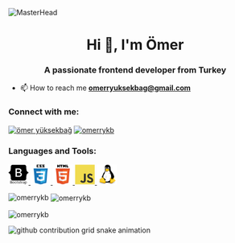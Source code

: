 ![MasterHead](https://cutewallpaper.org/28/computer-circuit-desktop-wallpaper/3066621635.jpg)
<h1 align="center">Hi 👋, I'm Ömer</h1>
<h3 align="center">A passionate frontend developer from Turkey</h3>

- 📫 How to reach me **omerryuksekbag@gmail.com**

<h3 align="left">Connect with me:</h3>
<p align="left">
<a href="https://linkedin.com/in/ömer yüksekbağ" target="blank"><img align="center" src="https://raw.githubusercontent.com/rahuldkjain/github-profile-readme-generator/master/src/images/icons/Social/linked-in-alt.svg" alt="ömer yüksekbağ" height="30" width="40" /></a>
<a href="https://instagram.com/omerrykb" target="blank"><img align="center" src="https://raw.githubusercontent.com/rahuldkjain/github-profile-readme-generator/master/src/images/icons/Social/instagram.svg" alt="omerrykb" height="30" width="40" /></a>
</p>

<h3 align="left">Languages and Tools:</h3>
<p align="left"> <a href="https://getbootstrap.com" target="_blank" rel="noreferrer"> <img src="https://raw.githubusercontent.com/devicons/devicon/master/icons/bootstrap/bootstrap-plain-wordmark.svg" alt="bootstrap" width="40" height="40"/> </a> <a href="https://www.w3schools.com/css/" target="_blank" rel="noreferrer"> <img src="https://raw.githubusercontent.com/devicons/devicon/master/icons/css3/css3-original-wordmark.svg" alt="css3" width="40" height="40"/> </a> <a href="https://www.w3.org/html/" target="_blank" rel="noreferrer"> <img src="https://raw.githubusercontent.com/devicons/devicon/master/icons/html5/html5-original-wordmark.svg" alt="html5" width="40" height="40"/> </a> <a href="https://developer.mozilla.org/en-US/docs/Web/JavaScript" target="_blank" rel="noreferrer"> <img src="https://raw.githubusercontent.com/devicons/devicon/master/icons/javascript/javascript-original.svg" alt="javascript" width="40" height="40"/> </a> <a href="https://www.linux.org/" target="_blank" rel="noreferrer"> <img src="https://raw.githubusercontent.com/devicons/devicon/master/icons/linux/linux-original.svg" alt="linux" width="40" height="40"/> </a> </p>

<p><img align="left" src="https://github-readme-stats.vercel.app/api/top-langs?username=omerrykb&show_icons=true&locale=en&layout=compact" alt="omerrykb" /></p>

<p>&nbsp;<img align="center" src="https://github-readme-stats.vercel.app/api?username=omerrykb&show_icons=true&locale=en" alt="omerrykb" /></p>

<p><img align="center" src="https://github-readme-streak-stats.herokuapp.com/?user=omerrykb&" alt="omerrykb" /></p>




<picture>
  <source media="(prefers-color-scheme: dark)" srcset="https://raw.githubusercontent.com/omerrykb/omerrykb/output/github-contribution-grid-snake-dark.svg">
  <source media="(prefers-color-scheme: light)" srcset="https://raw.githubusercontent.com/omerrykb/omerrykb/output/github-contribution-grid-snake.svg">
  <img alt="github contribution grid snake animation" src="https://raw.githubusercontent.com/omerrykb/omerrykb/output/github-contribution-grid-snake.svg">
</picture>
